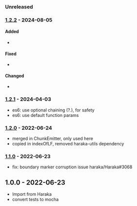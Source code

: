 
### Unreleased


### [1.2.2] - 2024-08-05

#### Added

- 

#### Fixed

- 

#### Changed

- 



### [1.2.1] - 2024-04-03

- es6: use optional chaining (?.), for safety
- es6: use default function params


### [1.2.0] - 2022-06-24

- merged in ChunkEmitter, only used here
- copied in indexOfLF, removed haraka-utils dependency


### [1.1.0] - 2022-06-23

- fix: boundary marker corruption issue haraka/Haraka#3068


## 1.0.0 - 2022-06-23

- Import from Haraka
- convert tests to mocha


[1.1.0]: https://github.com/haraka/message-stream/releases/tag/1.1.0
[1.2.0]: https://github.com/haraka/message-stream/releases/tag/1.2.0
[1.2.1]: https://github.com/haraka/message-stream/releases/tag/1.2.1
[1.2.2]: https://github.com/haraka/message-stream/releases/tag/1.2.2
